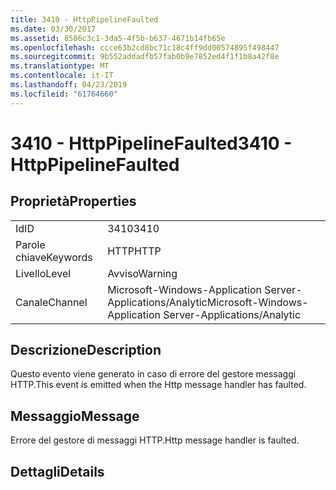 ```yaml
---
title: 3410 - HttpPipelineFaulted
ms.date: 03/30/2017
ms.assetid: 8586c3c1-3da5-4f5b-b637-4671b14fb65e
ms.openlocfilehash: ccce63b2cd8bc71c18c4ff9dd00574895f498447
ms.sourcegitcommit: 9b552addadfb57fab0b9e7852ed4f1f1b8a42f8e
ms.translationtype: MT
ms.contentlocale: it-IT
ms.lasthandoff: 04/23/2019
ms.locfileid: "61764660"
---
```

# <a name="3410---httppipelinefaulted"></a><span data-ttu-id="27229-102">3410 - HttpPipelineFaulted</span><span class="sxs-lookup"><span data-stu-id="27229-102">3410 - HttpPipelineFaulted</span></span>
## <a name="properties"></a><span data-ttu-id="27229-103">Proprietà</span><span class="sxs-lookup"><span data-stu-id="27229-103">Properties</span></span>  
  
|||  
|-|-|  
|<span data-ttu-id="27229-104">Id</span><span class="sxs-lookup"><span data-stu-id="27229-104">ID</span></span>|<span data-ttu-id="27229-105">3410</span><span class="sxs-lookup"><span data-stu-id="27229-105">3410</span></span>|  
|<span data-ttu-id="27229-106">Parole chiave</span><span class="sxs-lookup"><span data-stu-id="27229-106">Keywords</span></span>|<span data-ttu-id="27229-107">HTTP</span><span class="sxs-lookup"><span data-stu-id="27229-107">HTTP</span></span>|  
|<span data-ttu-id="27229-108">Livello</span><span class="sxs-lookup"><span data-stu-id="27229-108">Level</span></span>|<span data-ttu-id="27229-109">Avviso</span><span class="sxs-lookup"><span data-stu-id="27229-109">Warning</span></span>|  
|<span data-ttu-id="27229-110">Canale</span><span class="sxs-lookup"><span data-stu-id="27229-110">Channel</span></span>|<span data-ttu-id="27229-111">Microsoft-Windows-Application Server-Applications/Analytic</span><span class="sxs-lookup"><span data-stu-id="27229-111">Microsoft-Windows-Application Server-Applications/Analytic</span></span>|  
  
## <a name="description"></a><span data-ttu-id="27229-112">Descrizione</span><span class="sxs-lookup"><span data-stu-id="27229-112">Description</span></span>  
 <span data-ttu-id="27229-113">Questo evento viene generato in caso di errore del gestore messaggi HTTP.</span><span class="sxs-lookup"><span data-stu-id="27229-113">This event is emitted when the Http message handler has faulted.</span></span>  
  
## <a name="message"></a><span data-ttu-id="27229-114">Messaggio</span><span class="sxs-lookup"><span data-stu-id="27229-114">Message</span></span>  
 <span data-ttu-id="27229-115">Errore del gestore di messaggi HTTP.</span><span class="sxs-lookup"><span data-stu-id="27229-115">Http message handler is faulted.</span></span>  
  
## <a name="details"></a><span data-ttu-id="27229-116">Dettagli</span><span class="sxs-lookup"><span data-stu-id="27229-116">Details</span></span>
